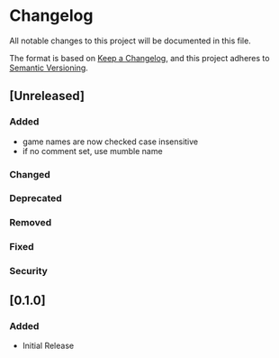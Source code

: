# Changelog
All notable changes to this project will be documented in this file.

The format is based on [Keep a Changelog](https://keepachangelog.com/en/1.0.0/),
and this project adheres to [Semantic Versioning](https://semver.org/spec/v2.0.0.html).


## [Unreleased]
### Added
- game names are now checked case insensitive
- if no comment set, use mumble name

### Changed
### Deprecated
### Removed
### Fixed
### Security


## [0.1.0]
### Added
- Initial Release

